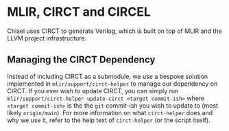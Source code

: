 # MLIR, CIRCT and CIRCEL

Chisel uses CIRCT to generate Verilog, which is built on top of MLIR and the LLVM project infrastructure.

## Managing the CIRCT Dependency

Instead of including CIRCT as a submodule, we use a bespoke solution implemented in `mlir/support/circt-helper` to manage our dependency on CIRCT. If you ever wish to update CIRCT, you can simply run `mlir/support/circt-helper update-circt <target commit-ish>` where `<target commit-ish>` is the the `git` commit-ish you wish to update to (most likely `origin/main`). For more information on what `circt-helper` does and why we use it, refer to the help text of `circt-helper` (or the script itself). 

